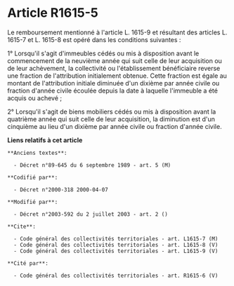 # Article R1615-5

Le remboursement mentionné à l'article L. 1615-9 et résultant des articles L. 1615-7 et L. 1615-8 est opéré dans les
conditions suivantes :

1° Lorsqu'il s'agit d'immeubles cédés ou mis à disposition avant le commencement de la neuvième année qui suit celle de leur
acquisition ou de leur achèvement, la collectivité ou l'établissement bénéficiaire reverse une fraction de l'attribution
initialement obtenue. Cette fraction est égale au montant de l'attribution initiale diminuée d'un dixième par année civile ou
fraction d'année civile écoulée depuis la date à laquelle l'immeuble a été acquis ou achevé ;

2° Lorsqu'il s'agit de biens mobiliers cédés ou mis à disposition avant la quatrième année qui suit celle de leur
acquisition, la diminution est d'un cinquième au lieu d'un dixième par année civile ou fraction d'année civile.

**Liens relatifs à cet article**

	**Anciens textes**:

	  - Décret n°89-645 du 6 septembre 1989 - art. 5 (M)

	**Codifié par**:

	  - Décret n°2000-318 2000-04-07

	**Modifié par**:

	  - Décret n°2003-592 du 2 juillet 2003 - art. 2 ()

	**Cite**:

	  - Code général des collectivités territoriales - art. L1615-7 (M)
	  - Code général des collectivités territoriales - art. L1615-8 (V)
	  - Code général des collectivités territoriales - art. L1615-9 (V)

	**Cité par**:

	  - Code général des collectivités territoriales - art. R1615-6 (V)
